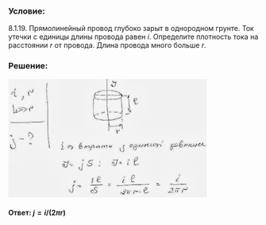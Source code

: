 ###  Условие:

$8.1.19.$ Прямолинейный провод глубоко зарыт в однородном грунте. Ток утечки с единицы длины провода равен $i$. Определите плотность тока на расстоянии $r$ от провода. Длина провода много больше $r$.

###  Решение:

![|400x238, 67%](../../img/8.1.19/1.jpg)

#### Ответ: $j = i/(2\pi r)$